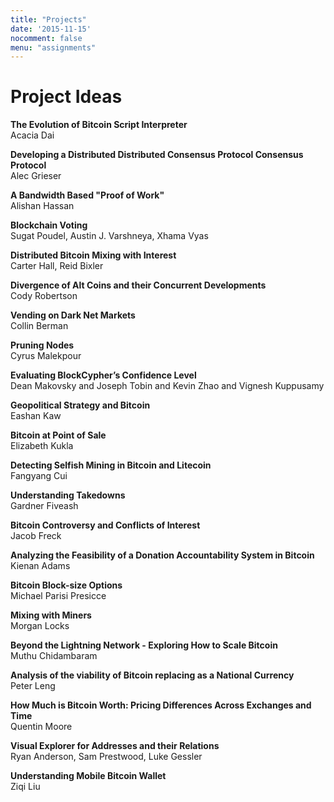 ```yaml
---
title: "Projects"
date: '2015-11-15'
nocomment: false
menu: "assignments"
---
```


# Project Ideas

**The Evolution of Bitcoin Script Interpreter**  
Acacia Dai

**Developing a Distributed Distributed Consensus Protocol Consensus Protocol**  
Alec Grieser

**A Bandwidth Based "Proof of Work"**  
Alishan Hassan

**Blockchain Voting**  
Sugat Poudel, Austin J. Varshneya, Xhama Vyas

**Distributed Bitcoin Mixing with Interest**  
Carter Hall, Reid Bixler

**Divergence of Alt Coins and their Concurrent Developments**  
Cody Robertson

**Vending on Dark Net Markets**  
Collin Berman

**Pruning Nodes**  
Cyrus Malekpour

**Evaluating BlockCypher’s Confidence Level**  
Dean Makovsky and Joseph Tobin and Kevin Zhao and Vignesh Kuppusamy

**Geopolitical Strategy and Bitcoin**  
Eashan Kaw

**Bitcoin at Point of Sale**  
Elizabeth Kukla 

**Detecting Selfish Mining in Bitcoin and Litecoin**  
Fangyang Cui

**Understanding Takedowns**  
Gardner Fiveash

**Bitcoin Controversy and Conflicts of Interest**  
Jacob Freck

**Analyzing the Feasibility of a Donation Accountability System in Bitcoin**  
Kienan Adams

**Bitcoin Block-size Options**  
Michael Parisi Presicce

**Mixing with Miners**  
Morgan Locks

**Beyond the Lightning Network - Exploring How to Scale Bitcoin**  
Muthu Chidambaram

**Analysis of the viability of Bitcoin replacing as a National Currency**  
Peter Leng

**How Much is Bitcoin Worth: Pricing Differences Across Exchanges and Time**  
Quentin Moore

**Visual Explorer for Addresses and their Relations**  
Ryan Anderson, Sam Prestwood, Luke Gessler

**Understanding Mobile Bitcoin Wallet**  
Ziqi Liu

